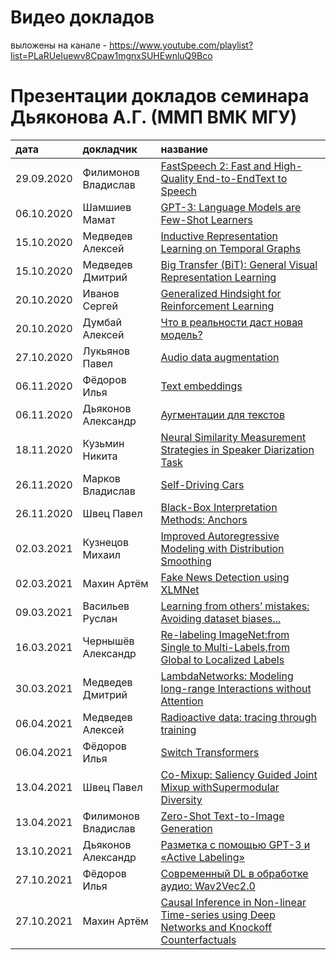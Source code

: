 # Видео докладов
выложены на канале - https://www.youtube.com/playlist?list=PLaRUeIuewv8Cpaw1mgnxSUHEwnluQ9Bco
# Презентации докладов семинара Дьяконова А.Г. (ММП ВМК МГУ)
| дата | докладчик | название|
| :-- | :-- | :-- |
| 29.09.2020 | Филимонов Владислав| [FastSpeech 2: Fast and High-Quality End-to-EndText to Speech](20200929_Filimonov_FastSpeech_2.pdf)|
| 06.10.2020 | Шамшиев Мамат| [GPT-3: Language Models are Few-Shot Learners](20201006_Shamshiev_GPT3.pdf)|
| 15.10.2020 | Медведев Алексей| [Inductive Representation Learning on Temporal Graphs](20201015_MedvedevA_IndReprLearn.pdf)|
| 15.10.2020 | Медведев Дмитрий| [Big Transfer (BiT): General Visual Representation Learning](20201015_MedvedevD_BigTransfer.pdf)|
| 20.10.2020 | Иванов Сергей| [Generalized Hindsight for Reinforcement Learning](20201020_IvanovS_Hindsight.pdf)|
| 20.10.2020 | Думбай Алексей| [Что в реальности даст новая модель?](20201020_DumbayA_AB.pdf)|
| 27.10.2020 | Лукьянов Павел| [Audio data augmentation](20201027_LukjanovP_AudioAugment.pdf)|
| 06.11.2020 | Фёдоров Илья| [Text embeddings](20201106_FedorovI_TransformerTextEmbed.pdf)|
| 06.11.2020 | Дьяконов Александр| [Аугментации для текстов](20201106_DyakonovA_TextAugm.pdf)|
| 18.11.2020 | Кузьмин Никита| [Neural Similarity Measurement Strategies in Speaker Diarization Task](20201118_KuzminN_SpeakerDiarization.pdf)|
| 26.11.2020 | Марков Владислав| [Self-Driving Cars](20201126_MarkovV_SelfDriving.pdf)|
| 26.11.2020 | Швец Павел | [Black-Box Interpretation Methods: Anchors](20201126_ShvetcP_Interpretation.pdf)|
| 02.03.2021 | Кузнецов Михаил | [Improved Autoregressive Modeling with Distribution Smoothing](20210302_KuznetsovM_ImprovedAutoregressive.pdf)|
| 02.03.2021 | Махин Артём | [Fake News Detection using XLMNet](20210302_MahinA_covid-fake.pdf)
| 09.03.2021 | Васильев Руслан | [Learning from others’ mistakes: Avoiding dataset biases...](20210309_VasilievR_avoiddatasetbias.pdf)|
| 16.03.2021 | Чернышёв Александр | [Re-labeling ImageNet:from Single to Multi-Labels,from Global to Localized Labels](20210316_ChernyshovA_relabel.pdf)|
| 30.03.2021 | Медведев Дмитрий | [LambdaNetworks: Modeling long-range Interactions without Attention](20210330_MedvedevD_LambdaNets.pdf)|
| 06.04.2021 | Медведев Алексей | [Radioactive data: tracing through training](20210406_MedvedevA_RadioactiveData.pdf)|
| 06.04.2021 | Фёдоров Илья | [Switch Transformers](20210406_FedorovI_SwitchTransformer.pdf)|
| 13.04.2021 | Швец Павел | [Co-Mixup: Saliency Guided Joint Mixup withSupermodular Diversity](20210413_Shvets_Co-Mixup.pdf)|
| 13.04.2021 | Филимонов Владислав | [Zero-Shot Text-to-Image Generation](20210413_FilimonovV_dall_e.pdf)|
| 13.10.2021 | Дьяконов Александр | [Разметка с помощью GPT-3 и «Active Labeling»](20211013_DyakonovA_GPTlabel.pdf)
| 27.10.2021 | Фёдоров Илья | [Современный DL в обработке аудио: Wav2Vec2.0](20211027_FedorovI_wav2vec20.pdf)|
| 27.10.2021 | Махин Артём | [Causal Inference in Non-linear Time-series using Deep Networks and Knockoff Counterfactuals](20211027_MakhinA_CausalInference.pdf)|
